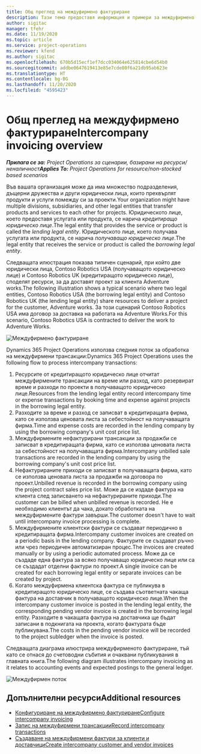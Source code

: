 ```yaml
---
title: Общ преглед на междуфирмено фактуриране
description: Тази тема предоставя информация и примери за междуфирмено фактуриране за проекти.
author: sigitac
manager: tfehr
ms.date: 11/19/2020
ms.topic: article
ms.service: project-operations
ms.reviewer: kfend
ms.author: sigitac
ms.openlocfilehash: 670b5d15ecf1ef7dcc034064e625814cbe6d54b0
ms.sourcegitcommit: addbe0647619413e85e7cde80f6a21db95ab623e
ms.translationtype: HT
ms.contentlocale: bg-BG
ms.lasthandoff: 11/20/2020
ms.locfileid: "4595423"
---
```

# <a name="intercompany-invoicing-overview"></a><span data-ttu-id="f680e-103">Общ преглед на междуфирмено фактуриране</span><span class="sxs-lookup"><span data-stu-id="f680e-103">Intercompany invoicing overview</span></span>

<span data-ttu-id="f680e-104">_**Прилага се за:** Project Operations за сценарии, базирани на ресурси/неналичност_</span><span class="sxs-lookup"><span data-stu-id="f680e-104">_**Applies To:** Project Operations for resource/non-stocked based scenarios_</span></span>

<span data-ttu-id="f680e-105">Във вашата организация може да има множество подразделения, дъщерни дружества и други юридически лица, които прехвърлят продукти и услуги помежду си за проекти.</span><span class="sxs-lookup"><span data-stu-id="f680e-105">Your organization might have multiple divisions, subsidiaries, and other legal entities that transfer products and services to each other for projects.</span></span> <span data-ttu-id="f680e-106">Юридическото лице, което предоставя услугата или продукта, се нарича *кредитиращо юридическо лице*.</span><span class="sxs-lookup"><span data-stu-id="f680e-106">The legal entity that provides the service or product is called the *lending legal entity*.</span></span> <span data-ttu-id="f680e-107">Юридическото лице, което получава услугата или продукта, се нарича *получаващо юридическо лице*.</span><span class="sxs-lookup"><span data-stu-id="f680e-107">The legal entity that receives the service or product is called the *borrowing legal entity*.</span></span>

<span data-ttu-id="f680e-108">Следващата илюстрация показва типичен сценарий, при който две юридически лица, Contoso Robotics USA (получаващото юридическо лице) и Contoso Robotics UK (кредитиращото юридическо лице), споделят ресурси, за да доставят проект за клиента Adventure works.</span><span class="sxs-lookup"><span data-stu-id="f680e-108">The following illustration shows a typical scenario where two legal entities, Contoso Robotics USA (the borrowing legal entity) and Contoso Robotics UK (the lending legal entity) share resources to deliver a project for the customer, Adventure works.</span></span> <span data-ttu-id="f680e-109">За този сценарий Contoso Robotics USA има договор за доставка на работата на Adventure Works.</span><span class="sxs-lookup"><span data-stu-id="f680e-109">For this scenario, Contoso Robotics USA is contracted to deliver the work to Adventure Works.</span></span>

![Междуфирмено фактуриране](./media/IntercompanyScenario.png) 

<span data-ttu-id="f680e-111">Dynamics 365 Project Operations използва следния поток за обработка на междуфирмени трансакции:</span><span class="sxs-lookup"><span data-stu-id="f680e-111">Dynamics 365 Project Operations uses the following flow to process intercompany transactions:</span></span>

1. <span data-ttu-id="f680e-112">Ресурсите от кредитиращото юридическо лице отчитат междуфирмените трансакции на време или разход, като резервират време и разходи по проекти в получаващото юридическо лице.</span><span class="sxs-lookup"><span data-stu-id="f680e-112">Resources from the lending legal entity record intercompany time or expense transactions by booking time and expense against projects in the borrowing legal entity.</span></span>
2. <span data-ttu-id="f680e-113">Разходите за време и разход се записват в кредитиращата фирма, като се използва ценовата листа за себестойност на получаващата фирма.</span><span class="sxs-lookup"><span data-stu-id="f680e-113">Time and expense costs are recorded in the lending company by using the borrowing company's unit cost price list.</span></span>
3. <span data-ttu-id="f680e-114">Междуфирмените нефактурирани трансакции за продажби се записват в кредитиращата фирма, като се използва ценовата листа за себестойност на получаващата фирма.</span><span class="sxs-lookup"><span data-stu-id="f680e-114">Intercompany unbilled sale transactions are recorded in the lending company by using the borrowing company's unit cost price list.</span></span>
4. <span data-ttu-id="f680e-115">Нефактурираните приходи се записват в получаващата фирма, като се използва ценовата листа за продажби на договора по проект.</span><span class="sxs-lookup"><span data-stu-id="f680e-115">Unbilled revenue is recorded in the borrowing company using the project contract sales price list.</span></span> <span data-ttu-id="f680e-116">Може да се издаде фактура на клиента след записването на нефактурираните приходи.</span><span class="sxs-lookup"><span data-stu-id="f680e-116">The customer can be billed when unbilled revenue is recorded.</span></span> <span data-ttu-id="f680e-117">Не е необходимо клиентът да чака, докато обработката на междуфирмените фактури завърши.</span><span class="sxs-lookup"><span data-stu-id="f680e-117">The customer doesn't have to wait until intercompany invoice processing is complete.</span></span>
5. <span data-ttu-id="f680e-118">Междуфирмените клиентски фактури се създават периодично в кредитиращата фирма.</span><span class="sxs-lookup"><span data-stu-id="f680e-118">Intercompany customer invoices are created on a periodic basis in the lending company.</span></span> <span data-ttu-id="f680e-119">Фактурите се създават ръчно или чрез периодичен автоматизиран процес.</span><span class="sxs-lookup"><span data-stu-id="f680e-119">The invoices are created manually or by using a periodic automated process.</span></span> <span data-ttu-id="f680e-120">Може да се създаде една фактура за всяко получаващо юридическо лице или са се създадат отделни фактури по проект.</span><span class="sxs-lookup"><span data-stu-id="f680e-120">A single invoice can be created for each borrowing legal entity or separate invoices can be created by project.</span></span>
6. <span data-ttu-id="f680e-121">Когато междуфирмена клиентска фактура се публикува в кредитиращото юридическо лице, се създава съответната чакаща фактура на доставчик в получаващото юридическо лице.</span><span class="sxs-lookup"><span data-stu-id="f680e-121">When the intercompany customer invoice is posted in the lending legal entity, the corresponding pending vendor invoice is created in the borrowing legal entity.</span></span> <span data-ttu-id="f680e-122">Разходите в чакащата фактура на доставчика ще бъдат записани в подкнигата на проекта, когато фактурата бъде публикувана.</span><span class="sxs-lookup"><span data-stu-id="f680e-122">The costs in the pending vendor invoice will be recorded to the project subledger when the invoice is posted.</span></span>

<span data-ttu-id="f680e-123">Следващата диаграма илюстрира междуфирменото фактуриране, тъй като се отнася до счетоводни събития и очаквани публикувания в главната книга.</span><span class="sxs-lookup"><span data-stu-id="f680e-123">The following diagram illustrates intercompany invoicing as it relates to accounting events and expected postings to the general ledger.</span></span>

![Междуфирмен поток](./media/IntercompanyFlow.png)

## <a name="additional-resources"></a><span data-ttu-id="f680e-125">Допълнителни ресурси</span><span class="sxs-lookup"><span data-stu-id="f680e-125">Additional resources</span></span>

- [<span data-ttu-id="f680e-126">Конфигуриране на междуфирмено фактуриране</span><span class="sxs-lookup"><span data-stu-id="f680e-126">Configure intercompany invoicing</span></span>](configure-intercompany-invoicing.md)
- [<span data-ttu-id="f680e-127">Запис на междуфирмени трансакции</span><span class="sxs-lookup"><span data-stu-id="f680e-127">Record intercompany transactions</span></span>](create-intercompany-transactions.md)
- [<span data-ttu-id="f680e-128">Създаване на междуфирмени фактури за клиенти и доставчици</span><span class="sxs-lookup"><span data-stu-id="f680e-128">Create intercompany customer and vendor invoices</span></span>](create-intercompany-customer-vendor-invoices.md)
